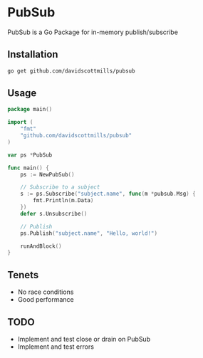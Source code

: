 # PubSub

PubSub is a Go Package for in-memory publish/subscribe

## Installation

```bash
go get github.com/davidscottmills/pubsub
```

## Usage

```go
package main()

import (
    "fmt"
    "github.com/davidscottmills/pubsub"
)

var ps *PubSub

func main() {
    ps := NewPubSub()

    // Subscribe to a subject
    s := ps.Subscribe("subject.name", func(m *pubsub.Msg) {
        fmt.Println(m.Data)
    })
    defer s.Unsubscribe()

    // Publish
    ps.Publish("subject.name", "Hello, world!")

    runAndBlock()
}
```
## Tenets
- No race conditions
- Good performance

## TODO
- Implement and test close or drain on PubSub
- Implement and test errors